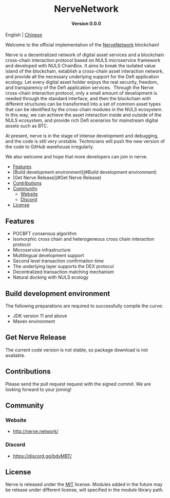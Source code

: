 
<h1 align="center">NerveNetwork </h1>
<h4 align="center">Version 0.0.0 </h4>

English | [Chinese](README_CN.md)

Welcome to the official  implementation of the [NerveNetwork](http://nerve.network) blockchain!

Nerve is a decentralized network of digital asset services and a blockchain cross-chain interaction protocol based on NULS microservice framework and developed with NULS ChainBox. It aims to break the isolated value island of the blockchain, establish a cross-chain asset interaction network, and provide all the necessary underlying support for the Defi application ecology. Let every digital asset holder enjoys the real security, freedom, and transparency of the Defi application services. 
Through the Nerve cross-chain interaction protocol, only a small amount of development is needed through the standard interface, and then the blockchain with different structures can be transformed into a set of common asset types that can be identified by the cross-chain modules in the NULS ecosystem. In this way, we can achieve the asset interaction inside and outside of the NULS ecosystem, and provide rich Defi scenarios for mainstream digital assets such as BTC.

At present, nerve is in the stage of intense development and debugging, and the code is still very unstable. Technicians will push the new version of the code to GitHub warehouse irregularly.

We also welcome and hope that more developers can join in nerve.

* [Features](#Features)
* [Build development environment](#Build development environment)
* [Get Nerve Release](#Get Nerve Release)
* [Contributions](#Contributions)
* [Community](#Community)
    * [Website](#Website)
    * [Discord](#Discord)
* [License](#License)

## Features

* POCBFT consensus algorithm
* Isomorphic cross chain and heterogeneous cross chain interaction protocol
* Microservice infrastructure
* Multilingual development support
* Second level transaction confirmation time
* The underlying layer supports the DEX protocol
* Decentralized transaction matching mechanism
* Natural docking with NULS ecology

## Build development environment
The following preparations are required to successfully compile the curve:

* JDK version 11 and above
* Maven environment

## Get Nerve Release

The current code version is not stable, so package download is not available.
 
## Contributions

Please send the pull request request with the signed commit. We are looking forward to your joining!

## Community

### Website

- http://nerve.network/

### Discord

- https://discord.gg/bdyMBT/

## License

Nerve is released under the [MIT](http://opensource.org/licenses/MIT) license.
Modules added in the future may be release under different license, will specified in the module library path.
